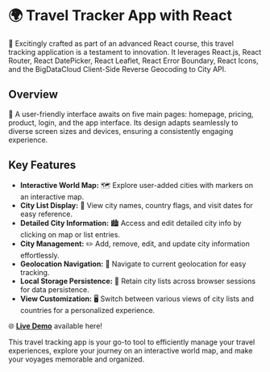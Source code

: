 # 🌍 Travel Tracker App with React

🚀 Excitingly crafted as part of an advanced React course, this travel tracking application is a testament to innovation. It leverages React.js, React Router, React DatePicker, React Leaflet, React Error Boundary, React Icons, and the BigDataCloud Client-Side Reverse Geocoding to City API.

## Overview

📱 A user-friendly interface awaits on five main pages: homepage, pricing, product, login, and the app interface. Its design adapts seamlessly to diverse screen sizes and devices, ensuring a consistently engaging experience.

## Key Features

- **Interactive World Map:** 🗺️ Explore user-added cities with markers on an interactive map.
- **City List Display:** 🌇 View city names, country flags, and visit dates for easy reference.
- **Detailed City Information:** 🏙️ Access and edit detailed city info by clicking on map or list entries.
- **City Management:** ✏️ Add, remove, edit, and update city information effortlessly.
- **Geolocation Navigation:** 📍 Navigate to current geolocation for easy tracking.
- **Local Storage Persistence:** 💾 Retain city lists across browser sessions for data persistence.
- **View Customization:** 🖥️ Switch between various views of city lists and countries for a personalized experience.

🌐 **[Live Demo](https://worldwise-ashok.netlify.app/)** available here!

This travel tracking app is your go-to tool to efficiently manage your travel experiences, explore your journey on an interactive world map, and make your voyages memorable and organized.
